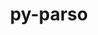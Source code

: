 ---
title: "py-parso"
layout: cache
categories: [package, develop]
meta: {"compilers": ["apple-clang@=16.0.0", "gcc@=10.2.1", "gcc@=10.5.0", "gcc@=11.1.0", "gcc@=11.4.0", "gcc@=13.3.0", "gcc@=7.5.0", "gcc@=9.4.0", "oneapi@=2024.2.1"], "num_specs": 76, "num_specs_by_stack": {"data-vis-sdk": 8, "developer-tools": 4, "developer-tools-aarch64-linux-gnu": 6, "developer-tools-darwin": 7, "developer-tools-manylinux2014": 1, "developer-tools-x86_64_v3-linux-gnu": 6, "e4s": 8, "e4s-neoverse-v2": 8, "e4s-neoverse_v1": 2, "e4s-oneapi": 24, "e4s-power": 2, "root": 76}, "oss": ["centos7", "rhel8", "sequoia", "ubuntu18.04", "ubuntu20.04", "ubuntu22.04"], "platforms": ["darwin", "linux"], "stacks": ["data-vis-sdk", "developer-tools", "developer-tools-aarch64-linux-gnu", "developer-tools-darwin", "developer-tools-manylinux2014", "developer-tools-x86_64_v3-linux-gnu", "e4s", "e4s-neoverse-v2", "e4s-neoverse_v1", "e4s-oneapi", "e4s-power", "root"], "targets": ["aarch64", "neoverse_v1", "neoverse_v2", "ppc64le", "x86_64_v3"], "versions": ["0.8.3", "0.8.4"]}
spec_details: [{"compiler": "gcc@=11.4.0", "hash": "2fdd2wfggeeog5elan7njfeznwxcgvlw", "os": "ubuntu22.04", "platform": "linux", "size": "-", "stacks": ["e4s", "root"], "target": "x86_64_v3", "variants": ["build_system=python_pip"], "versions": ["0.8.4"]}, {"compiler": "oneapi@=2024.2.1", "hash": "2yxcoq6tfd6q7j72xfn6qppoo5frxq6d", "os": "ubuntu22.04", "platform": "linux", "size": "-", "stacks": ["e4s-oneapi", "root"], "target": "x86_64_v3", "variants": ["build_system=python_pip"], "versions": ["0.8.4"]}, {"compiler": "oneapi@=2024.2.1", "hash": "37md5ohi2nf4rlirrn7phiuw2q6ctuex", "os": "ubuntu22.04", "platform": "linux", "size": "-", "stacks": ["e4s-oneapi", "root"], "target": "x86_64_v3", "variants": ["build_system=python_pip"], "versions": ["0.8.4"]}, {"compiler": "oneapi@=2024.2.1", "hash": "5nhp5jfmlsfl3c7jae3t6zmozngtgfdq", "os": "ubuntu22.04", "platform": "linux", "size": "-", "stacks": ["e4s-oneapi", "root"], "target": "x86_64_v3", "variants": ["build_system=python_pip"], "versions": ["0.8.4"]}, {"compiler": "gcc@=9.4.0", "hash": "5o2zvdai4rjuxbodjxnegf4yi3wu7qy3", "os": "ubuntu20.04", "platform": "linux", "size": "-", "stacks": ["e4s-power", "root"], "target": "ppc64le", "variants": ["build_system=python_pip"], "versions": ["0.8.4"]}, {"compiler": "apple-clang@=16.0.0", "hash": "6lr2zktykyg2qbrfkclorqp4bfkslesc", "os": "sequoia", "platform": "darwin", "size": "-", "stacks": ["developer-tools-darwin", "root"], "target": "aarch64", "variants": ["build_system=python_pip"], "versions": ["0.8.4"]}, {"compiler": "gcc@=11.4.0", "hash": "6u3wc4nvi7yv6zw3ubycb4u56n33gejf", "os": "ubuntu22.04", "platform": "linux", "size": "-", "stacks": ["e4s-neoverse-v2", "root"], "target": "neoverse_v2", "variants": ["build_system=python_pip"], "versions": ["0.8.4"]}, {"compiler": "gcc@=7.5.0", "hash": "7fo3asa5kldd5d2t7jj2h6mkr33oc42a", "os": "ubuntu18.04", "platform": "linux", "size": "-", "stacks": ["developer-tools", "root"], "target": "x86_64_v3", "variants": ["build_system=python_pip"], "versions": ["0.8.3"]}, {"compiler": "oneapi@=2024.2.1", "hash": "7nc4luhmerooal5hf3uet44they4trzq", "os": "ubuntu22.04", "platform": "linux", "size": "-", "stacks": ["e4s-oneapi", "root"], "target": "x86_64_v3", "variants": ["build_system=python_pip"], "versions": ["0.8.4"]}, {"compiler": "gcc@=11.1.0", "hash": "abmu5smgbyx2gbykntumfhsc5yxenyvx", "os": "ubuntu20.04", "platform": "linux", "size": "-", "stacks": ["data-vis-sdk", "root"], "target": "x86_64_v3", "variants": ["build_system=python_pip"], "versions": ["0.8.4"]}, {"compiler": "gcc@=10.5.0", "hash": "aqfs2frhcl4gceu3rakvy44ehxkkrbyb", "os": "centos7", "platform": "linux", "size": "-", "stacks": ["developer-tools-x86_64_v3-linux-gnu", "root"], "target": "x86_64_v3", "variants": ["build_system=python_pip"], "versions": ["0.8.4"]}, {"compiler": "oneapi@=2024.2.1", "hash": "arzk4zvjo4msfit5gxj7utbxgs6bnb54", "os": "ubuntu22.04", "platform": "linux", "size": "-", "stacks": ["e4s-oneapi", "root"], "target": "x86_64_v3", "variants": ["build_system=python_pip"], "versions": ["0.8.4"]}, {"compiler": "gcc@=7.5.0", "hash": "asnjjbpqdzomib5gummlavsfau33nj7f", "os": "ubuntu18.04", "platform": "linux", "size": "-", "stacks": ["developer-tools", "root"], "target": "x86_64_v3", "variants": ["build_system=python_pip"], "versions": ["0.8.3"]}, {"compiler": "oneapi@=2024.2.1", "hash": "bi5yhlehl7iljxvgyrocmzj2qm4hr3ye", "os": "ubuntu22.04", "platform": "linux", "size": "-", "stacks": ["e4s-oneapi", "root"], "target": "x86_64_v3", "variants": ["build_system=python_pip"], "versions": ["0.8.4"]}, {"compiler": "oneapi@=2024.2.1", "hash": "btahs67osot4r3wvyf2tsdpx7gsykeh2", "os": "ubuntu22.04", "platform": "linux", "size": "-", "stacks": ["e4s-oneapi", "root"], "target": "x86_64_v3", "variants": ["build_system=python_pip"], "versions": ["0.8.4"]}, {"compiler": "apple-clang@=16.0.0", "hash": "dfnhf2n3ihehj4vm7z3xpark7ei4vvur", "os": "sequoia", "platform": "darwin", "size": "-", "stacks": ["developer-tools-darwin", "root"], "target": "aarch64", "variants": ["build_system=python_pip"], "versions": ["0.8.4"]}, {"compiler": "oneapi@=2024.2.1", "hash": "djwpk2vt4amr7dvlglrvlseiysohfrm7", "os": "ubuntu22.04", "platform": "linux", "size": "-", "stacks": ["e4s-oneapi", "root"], "target": "x86_64_v3", "variants": ["build_system=python_pip"], "versions": ["0.8.4"]}, {"compiler": "oneapi@=2024.2.1", "hash": "dqkfdmhz5oqgl6l6txvz2wr3hu3zp4wo", "os": "ubuntu22.04", "platform": "linux", "size": "-", "stacks": ["e4s-oneapi", "root"], "target": "x86_64_v3", "variants": ["build_system=python_pip"], "versions": ["0.8.4"]}, {"compiler": "apple-clang@=16.0.0", "hash": "e4pczijja4lcam7qrh7hl6ewhg7w7g5t", "os": "sequoia", "platform": "darwin", "size": "-", "stacks": ["developer-tools-darwin", "root"], "target": "aarch64", "variants": ["build_system=python_pip"], "versions": ["0.8.4"]}, {"compiler": "oneapi@=2024.2.1", "hash": "ebfogc24wflkcgerhbjch46d6vlh47d6", "os": "ubuntu22.04", "platform": "linux", "size": "-", "stacks": ["e4s-oneapi", "root"], "target": "x86_64_v3", "variants": ["build_system=python_pip"], "versions": ["0.8.4"]}, {"compiler": "oneapi@=2024.2.1", "hash": "ed2owom44p44hgy3f47txztndr2bhxh2", "os": "ubuntu22.04", "platform": "linux", "size": "-", "stacks": ["e4s-oneapi", "root"], "target": "x86_64_v3", "variants": ["build_system=python_pip"], "versions": ["0.8.4"]}, {"compiler": "gcc@=11.4.0", "hash": "furo4c4jlfr4yp36d4cxwoxtxwk3vhq2", "os": "ubuntu22.04", "platform": "linux", "size": "-", "stacks": ["e4s", "root"], "target": "x86_64_v3", "variants": ["build_system=python_pip"], "versions": ["0.8.4"]}, {"compiler": "gcc@=11.4.0", "hash": "g3wtaedc5e2mwxbcnr23c34a5tdon5to", "os": "ubuntu22.04", "platform": "linux", "size": "-", "stacks": ["e4s", "root"], "target": "x86_64_v3", "variants": ["build_system=python_pip"], "versions": ["0.8.4"]}, {"compiler": "oneapi@=2024.2.1", "hash": "ganlevv6tcrym6m5nmxo4gzd7rkzt3lp", "os": "ubuntu22.04", "platform": "linux", "size": "-", "stacks": ["e4s-oneapi", "root"], "target": "x86_64_v3", "variants": ["build_system=python_pip"], "versions": ["0.8.4"]}, {"compiler": "gcc@=13.3.0", "hash": "gay5ivfukz7rmdtqxqx6vnhx3l67ykxz", "os": "rhel8", "platform": "linux", "size": "-", "stacks": ["developer-tools-aarch64-linux-gnu", "root"], "target": "aarch64", "variants": ["build_system=python_pip"], "versions": ["0.8.4"]}, {"compiler": "gcc@=11.4.0", "hash": "gpb2plbhb5sqksxc7unpoqdix627sftc", "os": "ubuntu22.04", "platform": "linux", "size": "-", "stacks": ["e4s-neoverse-v2", "root"], "target": "neoverse_v2", "variants": ["build_system=python_pip"], "versions": ["0.8.4"]}, {"compiler": "gcc@=11.4.0", "hash": "gushrumbovir7m3czgt6zqcd5gtnd3r2", "os": "ubuntu22.04", "platform": "linux", "size": "-", "stacks": ["e4s-neoverse-v2", "root"], "target": "neoverse_v2", "variants": ["build_system=python_pip"], "versions": ["0.8.4"]}, {"compiler": "oneapi@=2024.2.1", "hash": "h3tsmiszwbv4kua2zvsffz3tipbphory", "os": "ubuntu22.04", "platform": "linux", "size": "-", "stacks": ["e4s-oneapi", "root"], "target": "x86_64_v3", "variants": ["build_system=python_pip"], "versions": ["0.8.4"]}, {"compiler": "oneapi@=2024.2.1", "hash": "hd7dfafcjf736i7dh4vojq65sgvnyeum", "os": "ubuntu22.04", "platform": "linux", "size": "-", "stacks": ["e4s-oneapi", "root"], "target": "x86_64_v3", "variants": ["build_system=python_pip"], "versions": ["0.8.4"]}, {"compiler": "gcc@=10.5.0", "hash": "huk2midoz7pfoyoxl6znr2x6qplspxeh", "os": "centos7", "platform": "linux", "size": "-", "stacks": ["developer-tools-x86_64_v3-linux-gnu", "root"], "target": "x86_64_v3", "variants": ["build_system=python_pip"], "versions": ["0.8.4"]}, {"compiler": "gcc@=11.4.0", "hash": "ij4mgfylwqg47kwx6c57wqp2ygvcebuh", "os": "ubuntu22.04", "platform": "linux", "size": "-", "stacks": ["e4s-neoverse-v2", "root"], "target": "neoverse_v2", "variants": ["build_system=python_pip"], "versions": ["0.8.4"]}, {"compiler": "oneapi@=2024.2.1", "hash": "ij52tim5i2oozkl3zh2aq37nvqr4b2el", "os": "ubuntu22.04", "platform": "linux", "size": "-", "stacks": ["e4s-oneapi", "root"], "target": "x86_64_v3", "variants": ["build_system=python_pip"], "versions": ["0.8.4"]}, {"compiler": "gcc@=10.5.0", "hash": "im7g6et6tq3vdgi2qhrfp4qtqegwzwa4", "os": "centos7", "platform": "linux", "size": "-", "stacks": ["developer-tools-x86_64_v3-linux-gnu", "root"], "target": "x86_64_v3", "variants": ["build_system=python_pip"], "versions": ["0.8.4"]}, {"compiler": "gcc@=11.4.0", "hash": "intac4rhfv7wntlr2lfhk75xt46lwysx", "os": "ubuntu22.04", "platform": "linux", "size": "-", "stacks": ["e4s-neoverse-v2", "root"], "target": "neoverse_v2", "variants": ["build_system=python_pip"], "versions": ["0.8.4"]}, {"compiler": "gcc@=11.1.0", "hash": "jht3o75e7ohuyo5xrq5nvjfb3ebffzqg", "os": "ubuntu20.04", "platform": "linux", "size": "-", "stacks": ["data-vis-sdk", "root"], "target": "x86_64_v3", "variants": ["build_system=python_pip"], "versions": ["0.8.4"]}, {"compiler": "gcc@=13.3.0", "hash": "jtr5aqsmnplfuqqcrpms6i2ih6juh2rk", "os": "rhel8", "platform": "linux", "size": "-", "stacks": ["developer-tools-aarch64-linux-gnu", "root"], "target": "aarch64", "variants": ["build_system=python_pip"], "versions": ["0.8.4"]}, {"compiler": "gcc@=11.4.0", "hash": "jx53ylasafbo4ukaempw6tic2plmxezr", "os": "ubuntu22.04", "platform": "linux", "size": "-", "stacks": ["e4s-neoverse-v2", "root"], "target": "neoverse_v2", "variants": ["build_system=python_pip"], "versions": ["0.8.4"]}, {"compiler": "gcc@=11.4.0", "hash": "kbdqtzemayflztdfbrx3xtnanlvtvlmw", "os": "ubuntu22.04", "platform": "linux", "size": "-", "stacks": ["e4s-neoverse_v1", "root"], "target": "neoverse_v1", "variants": ["build_system=python_pip"], "versions": ["0.8.4"]}, {"compiler": "gcc@=11.1.0", "hash": "kbs2djvc4ukn2v7bmhwxcdac77vvk563", "os": "ubuntu20.04", "platform": "linux", "size": "-", "stacks": ["data-vis-sdk", "root"], "target": "x86_64_v3", "variants": ["build_system=python_pip"], "versions": ["0.8.4"]}, {"compiler": "gcc@=11.4.0", "hash": "krmrzpj4nk6vjfljlcqxbmgpjhzttt7z", "os": "ubuntu22.04", "platform": "linux", "size": "-", "stacks": ["e4s", "root"], "target": "x86_64_v3", "variants": ["build_system=python_pip"], "versions": ["0.8.4"]}, {"compiler": "gcc@=11.1.0", "hash": "lmlsraxbcpynlpcheqvnd3puzthxsjo6", "os": "ubuntu20.04", "platform": "linux", "size": "-", "stacks": ["data-vis-sdk", "root"], "target": "x86_64_v3", "variants": ["build_system=python_pip"], "versions": ["0.8.4"]}, {"compiler": "gcc@=10.5.0", "hash": "lpe3sa6mhvrmkpq66wbjizgqzqmfo23q", "os": "centos7", "platform": "linux", "size": "-", "stacks": ["developer-tools-x86_64_v3-linux-gnu", "root"], "target": "x86_64_v3", "variants": ["build_system=python_pip"], "versions": ["0.8.4"]}, {"compiler": "apple-clang@=16.0.0", "hash": "lq2cwfntm4dnjnam55rpw2ppnup4on7o", "os": "sequoia", "platform": "darwin", "size": "-", "stacks": ["developer-tools-darwin", "root"], "target": "aarch64", "variants": ["build_system=python_pip"], "versions": ["0.8.4"]}, {"compiler": "gcc@=13.3.0", "hash": "m55tglindv56q2tnj3xrnvym5koq2bg3", "os": "rhel8", "platform": "linux", "size": "-", "stacks": ["developer-tools-aarch64-linux-gnu", "root"], "target": "aarch64", "variants": ["build_system=python_pip"], "versions": ["0.8.4"]}, {"compiler": "gcc@=7.5.0", "hash": "mdej32aystctxzqpqddjtlzls4rf5qm5", "os": "ubuntu18.04", "platform": "linux", "size": "-", "stacks": ["developer-tools", "root"], "target": "x86_64_v3", "variants": ["build_system=python_pip"], "versions": ["0.8.3"]}, {"compiler": "gcc@=7.5.0", "hash": "mvfnz4rnaflqgbx47ccod7si3yqbdiyr", "os": "ubuntu18.04", "platform": "linux", "size": "-", "stacks": ["developer-tools", "root"], "target": "x86_64_v3", "variants": ["build_system=python_pip"], "versions": ["0.8.3"]}, {"compiler": "gcc@=9.4.0", "hash": "na7kkzfczrqgdwbaz26xdyey7cb2l2ey", "os": "ubuntu20.04", "platform": "linux", "size": "-", "stacks": ["e4s-power", "root"], "target": "ppc64le", "variants": ["build_system=python_pip"], "versions": ["0.8.4"]}, {"compiler": "oneapi@=2024.2.1", "hash": "ncknvyf2lmlcnfhjcqjtpzlxqytskuqs", "os": "ubuntu22.04", "platform": "linux", "size": "-", "stacks": ["e4s-oneapi", "root"], "target": "x86_64_v3", "variants": ["build_system=python_pip"], "versions": ["0.8.4"]}, {"compiler": "gcc@=11.4.0", "hash": "pmcmxbpsobtjhnvu4sr2mcoos2r3pa7b", "os": "ubuntu22.04", "platform": "linux", "size": "-", "stacks": ["e4s", "root"], "target": "x86_64_v3", "variants": ["build_system=python_pip"], "versions": ["0.8.4"]}, {"compiler": "gcc@=13.3.0", "hash": "pp5x3a3raroqv3uu2tv3evz3inuk4tc3", "os": "rhel8", "platform": "linux", "size": "-", "stacks": ["developer-tools-aarch64-linux-gnu", "root"], "target": "aarch64", "variants": ["build_system=python_pip"], "versions": ["0.8.4"]}, {"compiler": "oneapi@=2024.2.1", "hash": "ptbphtxobwmfvnysec7ccxm2aoayaps4", "os": "ubuntu22.04", "platform": "linux", "size": "-", "stacks": ["e4s-oneapi", "root"], "target": "x86_64_v3", "variants": ["build_system=python_pip"], "versions": ["0.8.4"]}, {"compiler": "gcc@=13.3.0", "hash": "q57sqfjwljtqnlsdntachav4p2ocdc26", "os": "rhel8", "platform": "linux", "size": "-", "stacks": ["developer-tools-aarch64-linux-gnu", "root"], "target": "aarch64", "variants": ["build_system=python_pip"], "versions": ["0.8.4"]}, {"compiler": "oneapi@=2024.2.1", "hash": "q5atxz5dbmsnn3zucabakxymm6p2ydg5", "os": "ubuntu22.04", "platform": "linux", "size": "-", "stacks": ["e4s-oneapi", "root"], "target": "x86_64_v3", "variants": ["build_system=python_pip"], "versions": ["0.8.4"]}, {"compiler": "oneapi@=2024.2.1", "hash": "qtvbirlo4cseo7zvp3mhkfrl4ncvs4t7", "os": "ubuntu22.04", "platform": "linux", "size": "-", "stacks": ["e4s-oneapi", "root"], "target": "x86_64_v3", "variants": ["build_system=python_pip"], "versions": ["0.8.4"]}, {"compiler": "oneapi@=2024.2.1", "hash": "qvzsbnxngfvltomxfacb25u5oe3ysahx", "os": "ubuntu22.04", "platform": "linux", "size": "-", "stacks": ["e4s-oneapi", "root"], "target": "x86_64_v3", "variants": ["build_system=python_pip"], "versions": ["0.8.4"]}, {"compiler": "apple-clang@=16.0.0", "hash": "r746x7yw7i3urzukwufjsw5aizig5u6v", "os": "sequoia", "platform": "darwin", "size": "-", "stacks": ["developer-tools-darwin", "root"], "target": "aarch64", "variants": ["build_system=python_pip"], "versions": ["0.8.4"]}, {"compiler": "gcc@=11.4.0", "hash": "svumzdli5ydmxvtcjl5yaq567ao3mt5l", "os": "ubuntu22.04", "platform": "linux", "size": "-", "stacks": ["e4s", "root"], "target": "x86_64_v3", "variants": ["build_system=python_pip"], "versions": ["0.8.4"]}, {"compiler": "gcc@=11.4.0", "hash": "uhulcztwsot3lfj66bilyvugrvcm5gn4", "os": "ubuntu22.04", "platform": "linux", "size": "-", "stacks": ["e4s", "root"], "target": "x86_64_v3", "variants": ["build_system=python_pip"], "versions": ["0.8.4"]}, {"compiler": "gcc@=11.4.0", "hash": "va3vgocti5sscakly3wbpz54jpdhz7kf", "os": "ubuntu22.04", "platform": "linux", "size": "-", "stacks": ["e4s-neoverse-v2", "root"], "target": "neoverse_v2", "variants": ["build_system=python_pip"], "versions": ["0.8.4"]}, {"compiler": "apple-clang@=16.0.0", "hash": "vebhpxj5c4l4lfub7p2megnel3w6vo6e", "os": "sequoia", "platform": "darwin", "size": "-", "stacks": ["developer-tools-darwin", "root"], "target": "aarch64", "variants": ["build_system=python_pip"], "versions": ["0.8.4"]}, {"compiler": "gcc@=11.1.0", "hash": "veoktvcig7z5oydr2jqlwv66ydhplqyh", "os": "ubuntu20.04", "platform": "linux", "size": "-", "stacks": ["data-vis-sdk", "root"], "target": "x86_64_v3", "variants": ["build_system=python_pip"], "versions": ["0.8.4"]}, {"compiler": "gcc@=11.4.0", "hash": "vishxvg6wt3jq73mx7g6m6rql72npsb7", "os": "ubuntu22.04", "platform": "linux", "size": "-", "stacks": ["e4s", "root"], "target": "x86_64_v3", "variants": ["build_system=python_pip"], "versions": ["0.8.4"]}, {"compiler": "gcc@=11.4.0", "hash": "vjed3en22q5eyhcfusyvhvpv2tkqfutr", "os": "ubuntu22.04", "platform": "linux", "size": "-", "stacks": ["e4s-neoverse_v1", "root"], "target": "neoverse_v1", "variants": ["build_system=python_pip"], "versions": ["0.8.4"]}, {"compiler": "apple-clang@=16.0.0", "hash": "vlrdjlni2etmjyyaeeso5kyxyynasqdz", "os": "sequoia", "platform": "darwin", "size": "-", "stacks": ["developer-tools-darwin", "root"], "target": "aarch64", "variants": ["build_system=python_pip"], "versions": ["0.8.4"]}, {"compiler": "gcc@=11.1.0", "hash": "vohxjb7u6xw6ll7wjsoixwv3m5cwlzei", "os": "ubuntu20.04", "platform": "linux", "size": "-", "stacks": ["data-vis-sdk", "root"], "target": "x86_64_v3", "variants": ["build_system=python_pip"], "versions": ["0.8.4"]}, {"compiler": "gcc@=13.3.0", "hash": "vzd2panezmemyipkrdf7mc373kpkq23j", "os": "rhel8", "platform": "linux", "size": "-", "stacks": ["developer-tools-aarch64-linux-gnu", "root"], "target": "aarch64", "variants": ["build_system=python_pip"], "versions": ["0.8.4"]}, {"compiler": "gcc@=10.5.0", "hash": "vzindpl3vtjh6sc4mynfmqpquruofnzf", "os": "centos7", "platform": "linux", "size": "-", "stacks": ["developer-tools-x86_64_v3-linux-gnu", "root"], "target": "x86_64_v3", "variants": ["build_system=python_pip"], "versions": ["0.8.4"]}, {"compiler": "gcc@=11.1.0", "hash": "whljswjium6pcswxays6yaoj2vb7frmh", "os": "ubuntu20.04", "platform": "linux", "size": "-", "stacks": ["data-vis-sdk", "root"], "target": "x86_64_v3", "variants": ["build_system=python_pip"], "versions": ["0.8.4"]}, {"compiler": "oneapi@=2024.2.1", "hash": "wvo5ih4ojqbwcg2ffuaroxl4bfpwbtit", "os": "ubuntu22.04", "platform": "linux", "size": "-", "stacks": ["e4s-oneapi", "root"], "target": "x86_64_v3", "variants": ["build_system=python_pip"], "versions": ["0.8.4"]}, {"compiler": "gcc@=11.1.0", "hash": "xblqgqzh5ctb73oxf5n4texs3zzug352", "os": "ubuntu20.04", "platform": "linux", "size": "-", "stacks": ["data-vis-sdk", "root"], "target": "x86_64_v3", "variants": ["build_system=python_pip"], "versions": ["0.8.4"]}, {"compiler": "oneapi@=2024.2.1", "hash": "xi5spbmiqk367o6hzzzy6rz6kwruovrf", "os": "ubuntu22.04", "platform": "linux", "size": "-", "stacks": ["e4s-oneapi", "root"], "target": "x86_64_v3", "variants": ["build_system=python_pip"], "versions": ["0.8.4"]}, {"compiler": "gcc@=10.2.1", "hash": "xyz53vsaao6r2pn7566wq43jhn2g72uc", "os": "centos7", "platform": "linux", "size": "-", "stacks": ["developer-tools-manylinux2014", "root"], "target": "x86_64_v3", "variants": ["build_system=python_pip"], "versions": ["0.8.4"]}, {"compiler": "oneapi@=2024.2.1", "hash": "yerhxcrtqcb4dkas6ddjmaqqfeybshq4", "os": "ubuntu22.04", "platform": "linux", "size": "-", "stacks": ["e4s-oneapi", "root"], "target": "x86_64_v3", "variants": ["build_system=python_pip"], "versions": ["0.8.4"]}, {"compiler": "oneapi@=2024.2.1", "hash": "yg54hgtlc25vbwbrodcujbtkuzcnth5v", "os": "ubuntu22.04", "platform": "linux", "size": "-", "stacks": ["e4s-oneapi", "root"], "target": "x86_64_v3", "variants": ["build_system=python_pip"], "versions": ["0.8.4"]}, {"compiler": "gcc@=10.5.0", "hash": "z4aqxfqtg54w4udvzfokxjualxu24luw", "os": "centos7", "platform": "linux", "size": "-", "stacks": ["developer-tools-x86_64_v3-linux-gnu", "root"], "target": "x86_64_v3", "variants": ["build_system=python_pip"], "versions": ["0.8.4"]}, {"compiler": "gcc@=11.4.0", "hash": "zrc73yhdsxbt4cjumqge6gbwooypytg5", "os": "ubuntu22.04", "platform": "linux", "size": "-", "stacks": ["e4s-neoverse-v2", "root"], "target": "neoverse_v2", "variants": ["build_system=python_pip"], "versions": ["0.8.4"]}]
---